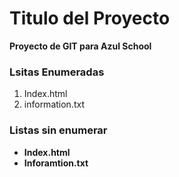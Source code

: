 # Titulo del Proyecto
 **Proyecto de GIT para Azul School**

### Lsitas Enumeradas
[//]:# (Listas enumeradas)

1. Index.html
2. information.txt

### Listas sin enumerar
[//]:# (Listas sin enumerar)
* **Index.html**
* **Inforamtion.txt**